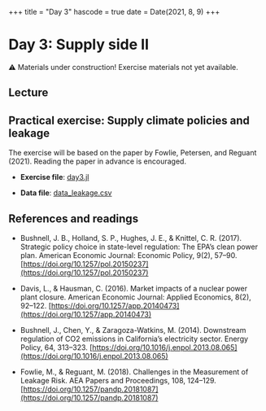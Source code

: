 +++
title = "Day 3"
hascode = true
date = Date(2021, 8, 9)
+++

# Day 3: Supply side II

:warning: Materials under construction! Exercise materials not yet available.

## Lecture

## Practical exercise: Supply climate policies and leakage

The exercise will be based on the paper by Fowlie, Petersen, and Reguant (2021). Reading the paper in advance is encouraged.

* **Exercise file**: [day3.jl](/materials/day3/day3.jl)

* **Data file**: [data_leakage.csv](/materials/day3/data_leakage.csv)

## References and readings

* Bushnell, J. B., Holland, S. P., Hughes, J. E., & Knittel, C. R. (2017). Strategic policy choice in state-level regulation: The EPA’s clean power plan. American Economic Journal: Economic Policy, 9(2), 57–90. [https://doi.org/10.1257/pol.20150237](https://doi.org/10.1257/pol.20150237)

* Davis, L., & Hausman, C. (2016). Market impacts of a nuclear power plant closure. American Economic Journal: Applied Economics, 8(2), 92–122. [https://doi.org/10.1257/app.20140473](https://doi.org/10.1257/app.20140473)

* Bushnell, J., Chen, Y., & Zaragoza-Watkins, M. (2014). Downstream regulation of CO2 emissions in California’s electricity sector. Energy Policy, 64, 313–323. [https://doi.org/10.1016/j.enpol.2013.08.065](https://doi.org/10.1016/j.enpol.2013.08.065)

* Fowlie, M., & Reguant, M. (2018). Challenges in the Measurement of Leakage Risk. AEA Papers and Proceedings, 108, 124–129. [https://doi.org/10.1257/pandp.20181087](https://doi.org/10.1257/pandp.20181087)
